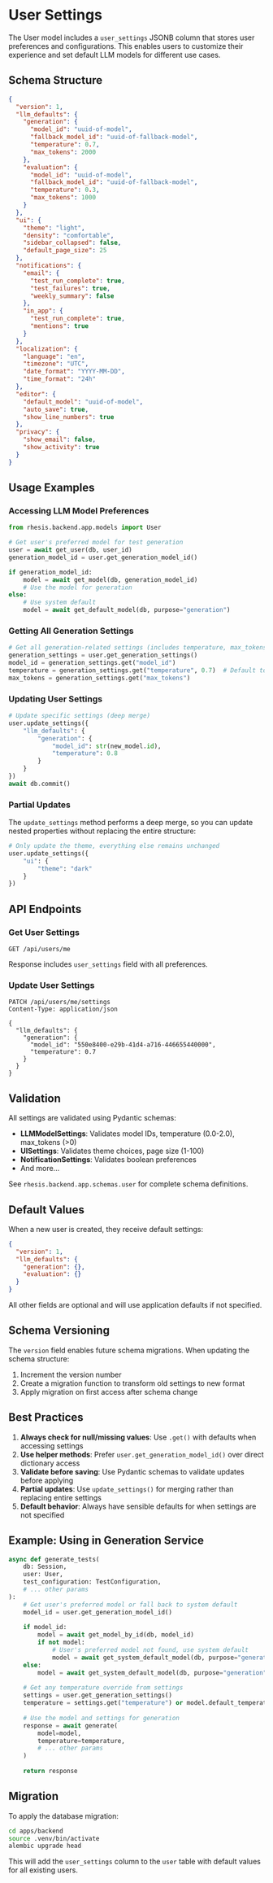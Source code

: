 # User Settings

The User model includes a `user_settings` JSONB column that stores user preferences and configurations. This enables users to customize their experience and set default LLM models for different use cases.

## Schema Structure

```json
{
  "version": 1,
  "llm_defaults": {
    "generation": {
      "model_id": "uuid-of-model",
      "fallback_model_id": "uuid-of-fallback-model",
      "temperature": 0.7,
      "max_tokens": 2000
    },
    "evaluation": {
      "model_id": "uuid-of-model",
      "fallback_model_id": "uuid-of-fallback-model",
      "temperature": 0.3,
      "max_tokens": 1000
    }
  },
  "ui": {
    "theme": "light",
    "density": "comfortable",
    "sidebar_collapsed": false,
    "default_page_size": 25
  },
  "notifications": {
    "email": {
      "test_run_complete": true,
      "test_failures": true,
      "weekly_summary": false
    },
    "in_app": {
      "test_run_complete": true,
      "mentions": true
    }
  },
  "localization": {
    "language": "en",
    "timezone": "UTC",
    "date_format": "YYYY-MM-DD",
    "time_format": "24h"
  },
  "editor": {
    "default_model": "uuid-of-model",
    "auto_save": true,
    "show_line_numbers": true
  },
  "privacy": {
    "show_email": false,
    "show_activity": true
  }
}
```

## Usage Examples

### Accessing LLM Model Preferences

```python
from rhesis.backend.app.models import User

# Get user's preferred model for test generation
user = await get_user(db, user_id)
generation_model_id = user.get_generation_model_id()

if generation_model_id:
    model = await get_model(db, generation_model_id)
    # Use the model for generation
else:
    # Use system default
    model = await get_default_model(db, purpose="generation")
```

### Getting All Generation Settings

```python
# Get all generation-related settings (includes temperature, max_tokens, etc.)
generation_settings = user.get_generation_settings()
model_id = generation_settings.get("model_id")
temperature = generation_settings.get("temperature", 0.7)  # Default to 0.7
max_tokens = generation_settings.get("max_tokens")
```

### Updating User Settings

```python
# Update specific settings (deep merge)
user.update_settings({
    "llm_defaults": {
        "generation": {
            "model_id": str(new_model.id),
            "temperature": 0.8
        }
    }
})
await db.commit()
```

### Partial Updates

The `update_settings` method performs a deep merge, so you can update nested properties without replacing the entire structure:

```python
# Only update the theme, everything else remains unchanged
user.update_settings({
    "ui": {
        "theme": "dark"
    }
})
```

## API Endpoints

### Get User Settings

```http
GET /api/users/me
```

Response includes `user_settings` field with all preferences.

### Update User Settings

```http
PATCH /api/users/me/settings
Content-Type: application/json

{
  "llm_defaults": {
    "generation": {
      "model_id": "550e8400-e29b-41d4-a716-446655440000",
      "temperature": 0.7
    }
  }
}
```

## Validation

All settings are validated using Pydantic schemas:

- **LLMModelSettings**: Validates model IDs, temperature (0.0-2.0), max_tokens (>0)
- **UISettings**: Validates theme choices, page size (1-100)
- **NotificationSettings**: Validates boolean preferences
- And more...

See `rhesis.backend.app.schemas.user` for complete schema definitions.

## Default Values

When a new user is created, they receive default settings:

```json
{
  "version": 1,
  "llm_defaults": {
    "generation": {},
    "evaluation": {}
  }
}
```

All other fields are optional and will use application defaults if not specified.

## Schema Versioning

The `version` field enables future schema migrations. When updating the schema structure:

1. Increment the version number
2. Create a migration function to transform old settings to new format
3. Apply migration on first access after schema change

## Best Practices

1. **Always check for null/missing values**: Use `.get()` with defaults when accessing settings
2. **Use helper methods**: Prefer `user.get_generation_model_id()` over direct dictionary access
3. **Validate before saving**: Use Pydantic schemas to validate updates before applying
4. **Partial updates**: Use `update_settings()` for merging rather than replacing entire settings
5. **Default behavior**: Always have sensible defaults for when settings are not specified

## Example: Using in Generation Service

```python
async def generate_tests(
    db: Session,
    user: User,
    test_configuration: TestConfiguration,
    # ... other params
):
    # Get user's preferred model or fall back to system default
    model_id = user.get_generation_model_id()
    
    if model_id:
        model = await get_model_by_id(db, model_id)
        if not model:
            # User's preferred model not found, use system default
            model = await get_system_default_model(db, purpose="generation")
    else:
        model = await get_system_default_model(db, purpose="generation")
    
    # Get any temperature override from settings
    settings = user.get_generation_settings()
    temperature = settings.get("temperature") or model.default_temperature or 0.7
    
    # Use the model and settings for generation
    response = await generate(
        model=model,
        temperature=temperature,
        # ... other params
    )
    
    return response
```

## Migration

To apply the database migration:

```bash
cd apps/backend
source .venv/bin/activate
alembic upgrade head
```

This will add the `user_settings` column to the `user` table with default values for all existing users.

